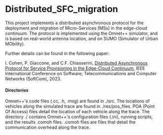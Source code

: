 # Distributed_SFC_migration

This project implements a distributed asynchronous protocol for the deployment and migration of Micro-Services (MSs) in the edge-cloud continuum. 
The protocol is implemented using the Omnet++ simulator, and is based on real-world antenna location, and on SUMO (Simulator of Urban MObility).

Further details can be found in the following paper: 

I. Cohen, P. Giaccone, and C.F. Chiasserini, [Distributed Asynchronous Protocol for Service Provisioning in the Edge-Cloud Continuum](https://www.researchgate.net/profile/Itamar-Cohen-2/publication/371722549_Distributed_Asynchronous_Protocol_for_Service_Provisioning_in_the_Edge-Cloud_Continuum/links/6491d2a5c41fb852dd1b1c79/Distributed-Asynchronous-Protocol-for-Service-Provisioning-in-the-Edge-Cloud-Continuum.pdf), IEEE International Conference on Software, Telecommunications and Computer Networks (SoftCom), 2023.

#### Directories

Omnet++'s code files (.cc, .h, .msg)  are found in ./src. 
The locations of vehicles along the simulated trace are found in ./res/pos_files.
POA (Point Of Access) files detail the location of each vehicle along the trace.
The directory ./ contains Omnet++'s configuration files (.ini), running scripts, and the results .comoh files.
.comoh files are files that detail the communication overhead along the trace.
